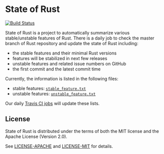 # State of Rust

[![Build Status](https://travis-ci.com/mssun/state-of-rust.svg?token=LzRfzmiUXDqZVqRYbinm&branch=master)](https://travis-ci.com/mssun/state-of-rust)

State of Rust is a project to automatically summarize various stable/unstable
features of Rust. There is a daily job to check the master branch of Rust
repository and update the state of Rust including:

  - the stable features and their minimal Rust versions
  - features will be stabilized in next few releases
  - unstable features and related issue numbers on GitHub
  - the first commit and the latest commit time

Currently, the information is listed in the following files:

  - stable features: [`stable_feature.txt`](stable_feature.txt)
  - unstable features: [`unstable_feature.txt`](unstable_feature.txt)

Our daily [Travis CI jobs](https://travis-ci.com/mssun/state-of-rust) will
update these lists.

## License

State of Rust is distributed under the terms of both the MIT license and the Apache
License (Version 2.0).

See [LICENSE-APACHE](LICENSE-APACHE) and [LICENSE-MIT](LICENSE-MIT) for details.

